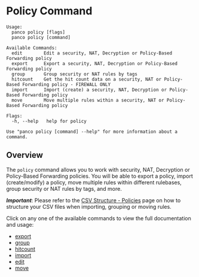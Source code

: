 # Policy Command

```
Usage:
  panco policy [flags]
  panco policy [command]

Available Commands:
  edit        Edit a security, NAT, Decryption or Policy-Based Forwarding policy
  export      Export a security, NAT, Decryption or Policy-Based Forwarding policy
  group       Group security or NAT rules by tags
  hitcount    Get the hit count data on a security, NAT or Policy-Based Forwarding policy - FIREWALL ONLY
  import      Import (create) a security, NAT, Decryption or Policy-Based Forwarding policy
  move        Move multiple rules within a security, NAT or Policy-Based Forwarding policy

Flags:
  -h, --help   help for policy

Use "panco policy [command] --help" for more information about a command.
```

## Overview

The `policy` command allows you to work with security, NAT, Decryption or Policy-Based Forwarding policies. You will
be able to export a policy, import (create/modify) a policy, move multiple rules within different
rulebases, group security or NAT rules by tags, and more.

**_Important_**: Please refer to the [CSV Structure - Policies](https://panco.dev/csv_policy.html) page
on how to structure your CSV files when importing, grouping or moving rules.

Click on any one of the available commands to view the full documentation and usage:

* [export](https://panco.dev/policy_export.html)
* [group](https://panco.dev/policy_group.html)
* [hitcount](https://panco.dev/policy_hitcount.html)
* [import](https://panco.dev/policy_import.html)
* [edit](https://panco.dev/policy_edit.html)
* [move](https://panco.dev/policy_move.html)
